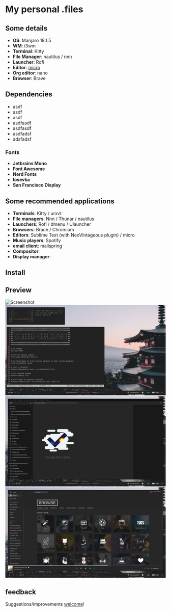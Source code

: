 # My personal .files
## Some details
+ **OS**: Manjaro 18.1.5
+ **WM**: i3wm
+ **Terminal**: Kitty
+ **File Manager**: nautilus / nnn
+ **Launcher**: Rofi
+ **Editor**: [micro](https://micro-editor.github.io/)
+ **Org editor**: nano
+ **Browser**: Brave
## Dependencies
+ asdf
+ asdf
+ asdf
+ asdfasdf
+ asdfasdf
+ asdfadsf
+ adsfadsf
### Fonts
+ **Jetbrains Mono**
+ **Font Awesome**
+ **Nerd Fonts**
+ **Iosevka**
+ **San Francisco Display**

## Some recommended applications
+ **Terminals**: Kitty / urxvt
+ **File managers**: Nnn / Thunar / nautilus
+ **Launchers**: Rofi / dmenu / Ulauncher
+ **Browsers**: Brace / Chromium
+ **Editors**: Sublime Text (with NeoVintageous plugin) / micro
+ **Music players**: Spotify
+ **email client**: mailspring
+ **Compositor**:
+ **Display manager**: 

## Install
## Preview
![Screenshot](https://github.com/biogen98/Dotfiles/blob/master/screenshots/Screenshot_1.png)
![Screenshot](https://github.com/biogen98/Dotfiles/blob/master/screenshots/Screenshot_2.png)
![Screenshot](https://github.com/biogen98/Dotfiles/blob/master/screenshots/Screenshot_3.png)
![Screenshot](https://github.com/biogen98/Dotfiles/blob/master/screenshots/Screenshot_4.png)
## feedback
Suggestions/improvements [welcome](https://github.com/biogen98/Dotfiles/issues)!
